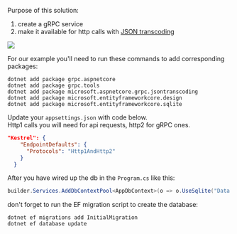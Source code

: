 Purpose of this solution:
1. create a gRPC service
2. make it available for http calls with <a href="https://learn.microsoft.com/en-us/aspnet/core/grpc/json-transcoding?view=aspnetcore-7.0">JSON transcoding</a>

<img src="https://github.com/aramzham/Learning_materials/assets/25085025/933f5172-b25e-4999-a403-fb4bf79a6f1a"/>

For our example you'll need to run these commands to add corresponding packages:
```shell
dotnet add package grpc.aspnetcore
dotnet add package grpc.tools
dotnet add package microsoft.aspnetcore.grpc.jsontranscoding
dotnet add package microsoft.entityframeworkcore.design
dotnet add package microsoft.entityframeworkcore.sqlite
```

Update your ```appsettings.json``` with code below.<br/>
Http1 calls you will need for api requests, http2 for gRPC ones.
```json lines
"Kestrel": {
    "EndpointDefaults": {
      "Protocols": "Http1AndHttp2"
    }
  }
```

After you have wired up the db in the ```Program.cs``` like this:<br/>
```csharp
builder.Services.AddDbContextPool<AppDbContext>(o => o.UseSqlite("Data Source=ToDoDatabase.db"));
```
don't forget to run the EF migration script to create the database:
```shell
dotnet ef migrations add InitialMigration
dotnet ef database update
```